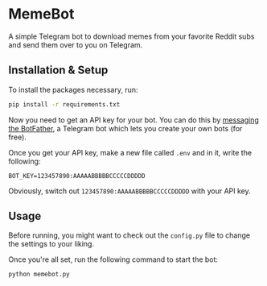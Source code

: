 # MemeBot
 
A simple Telegram bot to download memes from your favorite
Reddit subs and send them over to you on Telegram.

## Installation & Setup

To install the packages necessary, run:
```cmd
pip install -r requirements.txt
```

Now you need to get an API key for your bot. You can do this by 
[messaging the BotFather](https://t.me/BotFather), a Telegram bot 
which lets you create your own bots (for free).

Once you get your API key, make a new file called `.env` and in it, 
write the following:
```.env
BOT_KEY=123457890:AAAAABBBBBCCCCCDDDDD
```
Obviously, switch out `123457890:AAAAABBBBBCCCCCDDDDD` with your API key.

## Usage

Before running, you might want to check out the `config.py` file to change
the settings to your liking. 

Once you're all set, run the following command to start the bot:
```cmd
python memebot.py
```